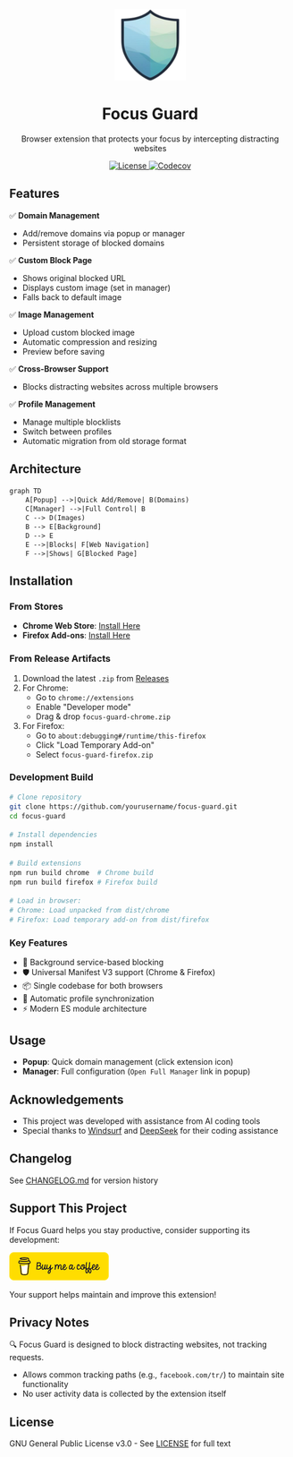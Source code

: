 <div align="center">
  <img src="assets/images/icons/icon128.png" width="128" alt="Focus Guard Logo">
  <h1>Focus Guard</h1>
  <p>Browser extension that protects your focus by intercepting distracting websites</p>
  
  <p>
    <a href="https://www.gnu.org/licenses/gpl-3.0">
      <img src="https://img.shields.io/badge/License-GPLv3-blue.svg" alt="License">
    </a>
    <a href="https://codecov.io/gh/engtomhat/focus-guard">
      <img src="https://codecov.io/gh/engtomhat/focus-guard/branch/main/graph/badge.svg" alt="Codecov">
    </a>
  </p>
</div>

## Features

✅ **Domain Management**
- Add/remove domains via popup or manager
- Persistent storage of blocked domains

✅ **Custom Block Page**
- Shows original blocked URL
- Displays custom image (set in manager)
- Falls back to default image

✅ **Image Management**
- Upload custom blocked image
- Automatic compression and resizing
- Preview before saving

✅ **Cross-Browser Support**
- Blocks distracting websites across multiple browsers

✅ **Profile Management**
- Manage multiple blocklists
- Switch between profiles
- Automatic migration from old storage format

## Architecture

```mermaid
graph TD
    A[Popup] -->|Quick Add/Remove| B(Domains)
    C[Manager] -->|Full Control| B
    C --> D(Images)
    B --> E[Background]
    D --> E
    E -->|Blocks| F[Web Navigation]
    F -->|Shows| G[Blocked Page]
```

## Installation

### From Stores
- **Chrome Web Store**: [Install Here](https://chromewebstore.google.com/detail/ppioeifofhgpmcbdpehndajepecngmgp)
- **Firefox Add-ons**: [Install Here](https://addons.mozilla.org/en-US/firefox/addon/focus-guard-pro/)

### From Release Artifacts
1. Download the latest `.zip` from [Releases](https://github.com/engtomhat/focus-guard/releases)
2. For Chrome:
   - Go to `chrome://extensions`
   - Enable "Developer mode"
   - Drag & drop `focus-guard-chrome.zip`
3. For Firefox:
   - Go to `about:debugging#/runtime/this-firefox`
   - Click "Load Temporary Add-on"
   - Select `focus-guard-firefox.zip`

### Development Build
```bash
# Clone repository
git clone https://github.com/yourusername/focus-guard.git
cd focus-guard

# Install dependencies
npm install

# Build extensions
npm run build chrome  # Chrome build
npm run build firefox # Firefox build

# Load in browser:
# Chrome: Load unpacked from dist/chrome
# Firefox: Load temporary add-on from dist/firefox
```

### Key Features
- 🚀 Background service-based blocking
- 🛡️ Universal Manifest V3 support (Chrome & Firefox)
- 📦 Single codebase for both browsers
- 🔄 Automatic profile synchronization
- ⚡ Modern ES module architecture

## Usage

- **Popup**: Quick domain management (click extension icon)
- **Manager**: Full configuration (`Open Full Manager` link in popup)

## Acknowledgements
- This project was developed with assistance from AI coding tools
- Special thanks to [Windsurf](https://windsurf.dev) and [DeepSeek](https://deepseek.com) for their coding assistance

## Changelog
See [CHANGELOG.md](CHANGELOG.md) for version history

## Support This Project

If Focus Guard helps you stay productive, consider supporting its development:

[![Buy Me A Coffee](bmc-logo.png)](https://www.buymeacoffee.com/tomhat)

Your support helps maintain and improve this extension!

## Privacy Notes
🔍 Focus Guard is designed to block distracting websites, not tracking requests.  
- Allows common tracking paths (e.g., `facebook.com/tr/`) to maintain site functionality
- No user activity data is collected by the extension itself

## License
GNU General Public License v3.0 - See [LICENSE](LICENSE) for full text
